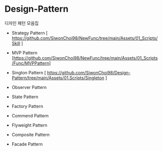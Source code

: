 # Design-Pattern
디자인 패턴 모음집

- Strategy Pattern
[ https://github.com/SiwonChoi98/NewFunc/tree/main/Assets/01_Scripts/Skill ]

- MVP Pattern
[https://github.com/SiwonChoi98/NewFunc/tree/main/Assets/01_Scripts/Func/MVPPattern]

- Sington Pattern
[ https://github.com/SiwonChoi98/Design-Pattern/tree/main/Assets/01.Scripts/Singleton ]

- Observer Pattern
  

- State Pattern
- Factory Pattern
- Commend Pattern
- Flyweight Pattern
- Composite Pattern
- Facade Pattern
  
